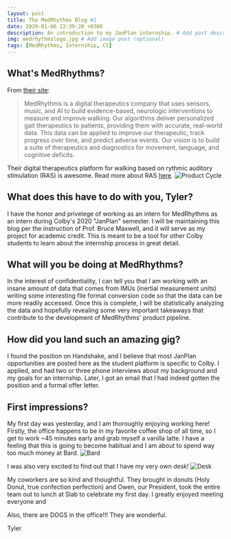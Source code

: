 ```yaml
---
layout: post
title: The MedRhythms Blog #1
date: 2020-01-06 22:39:20 +0300
description: An introduction to my JanPlan internship. # Add post description (optional)
img: medrhythmslogo.jpg # Add image post (optional)
tags: [MedRhythms, Internship, CS]
---
```


## What's MedRhythms? 
From [their site](https://www.medrhythms.com/):
>MedRhythms is a digital therapeutics company that uses sensors, music, and AI to build evidence-based, neurologic interventions to measure and improve walking. Our algorithms deliver personalized gait therapeutics to patients, providing them with accurate, real-world data. This data can be applied to improve our therapeutic, track progress over time, and predict adverse events. Our vision is to build a suite of therapeutics and diagnostics for movement, language, and cognitive deficits.

Their digital therapeutics platform for walking based on rythmic auditory stimulation (RAS) is awesome. Read more about RAS [here](https://www.medrhythms.com/scientific-approach). 
![Product Cycle](https://images.squarespace-cdn.com/content/v1/5acc07d785ede17ae0d5299e/1532205782425-FE32IGCRLK3QW5UXMA0P/ke17ZwdGBToddI8pDm48kJFTrNqslvvhZ4W2oav9kVx7gQa3H78H3Y0txjaiv_0fDoOvxcdMmMKkDsyUqMSsMWxHk725yiiHCCLfrh8O1z5QHyNOqBUUEtDDsRWrJLTmLLxGPZs9cXJqW7PQ94qJw18QT95Zy9hrRmGLz010h0E4e0JL_JAg80upQx5ikfZe/productcycle.jpg?format=2500w)

## What does this have to do with you, Tyler?
I have the honor and privelege of working as an intern for MedRhythms as an intern during Colby's 2020 "JanPlan" semester. I will be maintaining this blog per the instruction of Prof. Bruce Maxwell, and it will serve as my project for academic credit. This is meant to be a tool for other Colby students to learn about the internship process in great detail.

## What will you be doing at MedRhythms?
In the interest of confidentiality, I can tell you that I am working with an insane amount of data that comes from IMUs (inertial measurement units) writing some interesting file format conversion code so that the data can be more readily accessed. Once this is complete, I will be statistically analyzing the data and hopefully revealing some very important takeaways that contribute to the development of MedRhythms' product pipeline.

## How did you land such an amazing gig?
I found the position on Handshake, and I believe that most JanPlan opportunities are posted here as the student platform is specific to Colby. I applied, and had two or three phone interviews about my background and my goals for an internship. Later, I got an email that I had indeed gotten the position and a formal offer letter.

## First impressions?
My first day was yesterday, and I am thoroughly enjoying working here! Firstly, the office happens to be in my favorite coffee shop of all time, so I get to work ~45 minutes early and grab myself a vanilla latte. I have a feeling that this is going to become habitual and I am about to spend way too much money at Bard. 
![Bard](https://i.imgur.com/st85ypV.jpg)

I was also very excited to find out that I have my very own desk! 
![Desk](https://i.imgur.com/st85ypV.jpg)

My coworkers are so kind and thoughtful. They brought in donuts (Holy Donut, true confection perfection) and Owen, our President, took the entire team out to lunch at Slab to celebrate my first day. I greatly enjoyed meeting everyone and 

Also, there are DOGS in the office!!! They are wonderful. 

Tyler
